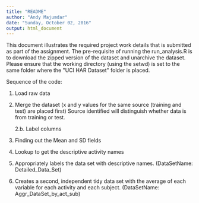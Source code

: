 ```yaml
---
title: "README"
author: "Andy Majumdar"
date: "Sunday, October 02, 2016"
output: html_document
---
```


This document illustrates the required project work details that is submitted as part of the
assignment.
The pre-requisite of running the run_analysis.R is to download the zipped version of the dataset and unarchive the dataset. Please ensure that the working directory (using the setwd) is set to the 
same folder where the "UCI HAR Dataset" folder is placed.

Sequence of the code:
1. Load raw data

2. Merge the dataset 
   (x and y values for the same source (training and test) are placed first)
   Source identified will distinguish whether data is from training or test.
   
   2.b. Label columns
   
3. Finding out the Mean and SD fields

4. Lookup to get the descriptive activity names

5. Appropriately labels the data set with descriptive names. (DataSetName: Detailed_Data_Set)

6. Creates a second, independent tidy data set with the average of each variable for each activity
and each subject. (DataSetName: Aggr_DataSet_by_act_sub)



